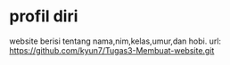 # profil diri
website berisi tentang nama,nim,kelas,umur,dan hobi.
url: https://github.com/kyun7/Tugas3-Membuat-website.git
